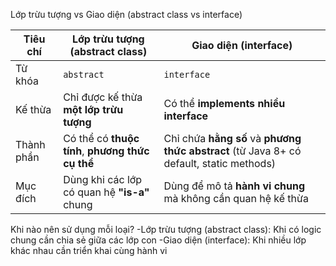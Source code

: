 Lớp trừu tượng vs Giao diện (abstract class vs interface)

| Tiêu chí      | **Lớp trừu tượng (abstract class)**              | **Giao diện (interface)**                                                                |
| ------------- | ------------------------------------------------ | ---------------------------------------------------------------------------------------- |
| Từ khóa       | `abstract`                                       | `interface`                                                                              |
| Kế thừa       | Chỉ được kế thừa **một lớp trừu tượng**          | Có thể **implements nhiều interface**                                                    |
| Thành phần    | Có thể có **thuộc tính**, **phương thức cụ thể** | Chỉ chứa **hằng số** và **phương thức abstract** (từ Java 8+ có default, static methods) |
| Mục đích      | Dùng khi các lớp có quan hệ **"is-a"** chung     | Dùng để mô tả **hành vi chung** mà không cần quan hệ kế thừa                             |



Khi nào nên sử dụng mỗi loại?
-Lớp trừu tượng (abstract class): Khi có logic chung cần chia sẻ giữa các lớp con
-Giao diện (interface): Khi nhiều lớp khác nhau cần triển khai cùng hành vi    
